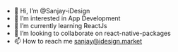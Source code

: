 - 👋 Hi, I’m @Sanjay-iDesign
- 👀 I’m interested in App Development
- 🌱 I’m currently learning ReactJs
- 💞️ I’m looking to collaborate on react-native-packages
- 📫 How to reach me sanjay@idesign.market

<!---
Sanjay-iDesign/Sanjay-iDesign is a ✨ special ✨ repository because its `README.md` (this file) appears on your GitHub profile.
You can click the Preview link to take a look at your changes.
--->
